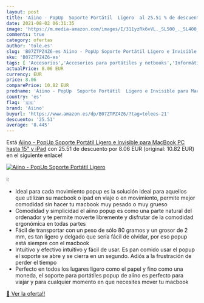 ```yaml
---
layout: post
title: 'Aiino - PopUp  Soporte Portátil  Ligero  al 25.51 % de descuento'
date: 2021-08-02 06:31:35
image: 'https://m.media-amazon.com/images/I/311yzRk6vVL._SL500_._SL400_.jpg'
comments: true
category: ofertas
author: 'tole.es'
slug: 'B07ZTPZ4Z6-es Aiino - PopUp Soporte Portátil Ligero e Invisible para...'
sku: 'B07ZTPZ4Z6-es'
tags: [ 'Accesorios','Accesorios para portátiles y netbooks','Informática','Soportes de regazo para portátiles y netbooks','aiino','ipad', ]
actualPrice: 8.06 EUR
currency: EUR
price: 8.06
comparePrice: 10.82 EUR
prodname: 'Aiino - PopUp  Soporte Portátil  Ligero e Invisible para MacBook  PC hasta 15" y iPad'
country: 'es'
flag: '🇪🇸'
brand: 'Aiino'
buyurl: 'https://www.amazon.es/dp/B07ZTPZ4Z6/?tag=tolees-21'
descuento: '25.51'
average: '8.445'
---
```


Está [Aiino - PopUp  Soporte Portátil  Ligero e Invisible para MacBook  PC hasta 15" y iPad](https://www.amazon.es/dp/B07ZTPZ4Z6/?tag=tolees-21) con 25.51 de descuento por 8.06 EUR (original: 10.82 EUR) en el siguiente enlace!

[![Aiino - PopUp  Soporte Portátil  Ligero ](https://m.media-amazon.com/images/I/311yzRk6vVL._SL500_._SL400_.jpg)](https://www.amazon.es/dp/B07ZTPZ4Z6/?tag=tolees-21)

ℹ️:

- Ideal para cada movimiento popup es la solución ideal para aquellos que utilizan su macbook o ipad en viaje o en movimiento, permite mejor comodidad sin hacer tu macbook muy pesado o muy grueso
- Comodidad y simplicidad el aiino popup es como una parte natural del ordenador y te permite moverte libremente y disfrutar de la comodidad ergonómica en todas partes
- Fácil de transportar con un peso de sólo 80 gramos y un grosor de 2 mm, es tan ligero y delgado que sería fácil de olvidar, por eso popup está siempre con el macbook
- Intuitivo y efectivo intuitivo y fácil de usar. Es pan comido usar el popup el soporte se abre y se cierra en un segundo. Adiós a la frustración de perder el tiempo
- Perfecto en todos los lugares ligero como el papel y fino como una moneda, el soporte para portátiles popup de aiino es perfecto para viajar y para cualquier momento en que necesites mover tu macbook

[🛒 Ver la oferta!!](https://www.amazon.es/dp/B07ZTPZ4Z6/?tag=tolees-21)
